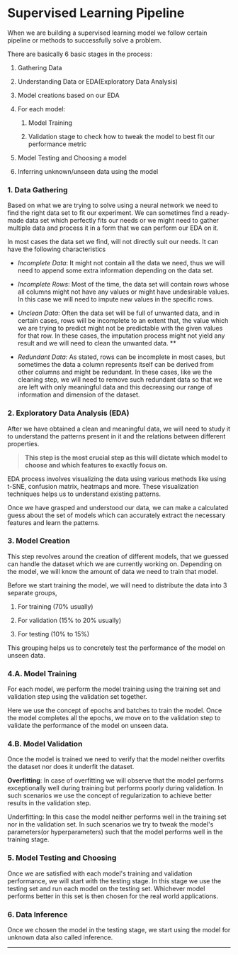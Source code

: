 # Supervised Learning Pipeline

When we are building a supervised learning model we follow certain pipeline or methods to successfully solve a problem.

There are basically 6 basic stages in the process:

1. Gathering Data

2. Understanding Data or EDA(Exploratory Data Analysis)

3. Model creations based on our EDA

4. For each model:
   
    1. Model Training
   
    2. Validation stage to check how to tweak the model to best fit our performance metric

5. Model Testing and Choosing a model

6. Inferring unknown/unseen data using the model



### 1. Data Gathering

Based on what we are trying to solve using a neural network we need to find the right data set to fit our experiment. We can sometimes find a ready-made data set which perfectly fits our needs or we might need to gather multiple data and process it in a form that we can perform our EDA on it.

In most cases the data set we find, will not directly suit our needs. It can have the following characteristics

- *Incomplete Data*: It might not contain all the data we need, thus we will need to append some extra information depending on the data set.

- *Incomplete Rows*: Most of the time, the data set will contain rows whose all columns might not have any values or might have undesirable values. In this case we will need to impute new values in the specific rows.

- *Unclean Data*: Often the data set will be full of unwanted data, and in certain cases, rows will be incomplete to an extent that, the value which we are trying to predict might not be predictable with the given values for that row. In these cases, the imputation process might not yield any result and we will need to clean the unwanted data.  **

- *Redundant Data:* As stated, rows can be incomplete in most cases, but sometimes the data a column represents itself can be derived from other columns and might be redundant. In these cases, like we the cleaning step, we will need to remove such redundant data so that we are left with only meaningful data and this decreasing our range of information and dimension of the dataset.



### 2. Exploratory Data Analysis (EDA)

After we have obtained a clean and meaningful data, we will need to study it to understand the patterns present in it and the relations between different properties. 

> **This step is the most crucial step as this will dictate which model to choose and which features to exactly focus on.**

EDA process involves visualizing the data using various methods like using t-SNE, confusion matrix, heatmaps and more. These visualization techniques helps us to understand existing patterns.

Once we have grasped and understood our data, we can make a calculated guess about the set of models which can accurately extract the necessary features and learn the patterns.



### 3. Model Creation

This step revolves around the creation of different models, that we guessed can handle the dataset which we are currently working on. Depending on the model, we will know the amount of data we need to train that model.

Before we start training the model, we will need to distribute the data into 3 separate groups,

1. For training (70% usually)

2. For validation (15% to 20% usually)

3. For testing (10% to 15%)

This grouping helps us to concretely test the performance of the model on unseen data.



### 4.A. Model Training

For each model, we perform the model training using the training set and validation step using the validation set together.

Here we use the concept of epochs and batches to train the model. Once the model completes all the epochs, we move on to the validation step to validate the performance of the model on unseen data. 

### 4.B. Model Validation

Once the model is trained we need to verify that the model neither overfits the dataset nor does it underfit the dataset. 

**Overfitting**: In case of overfitting we will observe that the model performs exceptionally well during training but performs poorly during validation.  In such scenarios we use the concept of regularization to achieve better results in the validation step.

Underfitting: In this case the model neither performs well in the training set nor in the validation set. In such scenarios we try to tweak the model's parameters(or hyperparameters) such that the model performs well in the training stage.



### 5. Model Testing and Choosing

Once we are satisfied with each model's training and validation performance, we will start with the testing stage. In this stage we use the testing set and run each model on the testing set. Whichever model performs better in this set is then chosen for the real world applications.



### 6. Data Inference

Once we chosen the model in the testing stage, we start using the model for unknown data also called inference.



---


